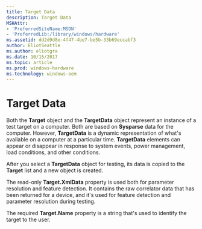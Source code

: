 ```yaml
---
title: Target Data
description: Target Data
MSHAttr:
- 'PreferredSiteName:MSDN'
- 'PreferredLib:/library/windows/hardware'
ms.assetid: dd2d9d8e-4f47-4be7-be5b-33b69eccabf3
author: EliotSeattle
ms.author: eliotgra
ms.date: 10/15/2017
ms.topic: article
ms.prod: windows-hardware
ms.technology: windows-oem
---
```


# Target Data


Both the **Target** object and the **TargetData** object represent an instance of a test target on a computer. Both are based on **Sysparse** data for the computer. However, **TargetData** is a dynamic representation of what's available on a computer at a particular time. **TargetData** elements can appear or disappear in response to system events, power management, load conditions, and other conditions.

After you select a **TargetData** object for testing, its data is copied to the **Target** list and a new object is created.

The read-only **Target.XmlData** property is used both for parameter resolution and feature detection. It contains the raw correlator data that has been returned for a device, and it's used for feature detection and parameter resolution during testing.

The required **Target.Name** property is a string that's used to identify the target to the user.

 

 






